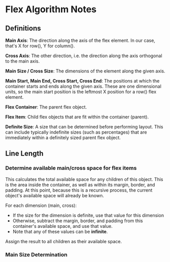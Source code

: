 # Flex Algorithm Notes

## Definitions

**Main Axis**: The direction along the axis of the flex element. In our case, that's X for row(), Y for column().

**Cross Axis**: The other direction, i.e. the direction along the axis orthogonal to the main axis.

**Main Size / Cross Size**: The dimensions of the element along the given axis.

**Main Start, Main End, Cross Start, Cross End**: The positions at which the container starts and ends along the given axis. These are one dimensional units, so the main start position is the leftmost X position for a row() flex element.

**Flex Container**: The parent flex object.

**Flex Item**: Child flex objects that are fit within the container (parent).

**Definite Size**: A size that can be determined before performing layout. This can include typically indefinite sizes (such as percentages) that are immediately within a definitely sized parent flex object.

## Line Length

### Determine available main/cross space for flex items

This calculates the total available space for any children of this object. This is the area inside the container, as well as within its margin, border, and padding. At this point, because this is a recursive process, the current object's available space will already be known.

For each dimension (main, cross):

- If the size for the dimension is definite, use that value for this dimension
- Otherwise, subtract the margin, border, and padding from this container's available space, and use that value.
- Note that any of these values can be **infinite**.

Assign the result to all children as their available space.

### Main Size Determination




